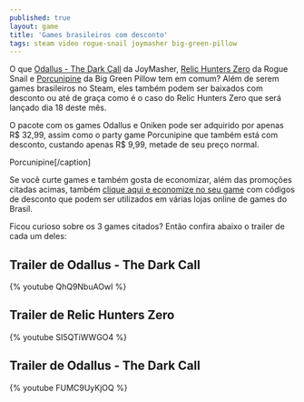 ```yaml
---
published: true
layout: game
title: 'Games brasileiros com desconto'
tags: steam video rogue-snail joymasher big-green-pillow
---
```

O que <a href="http://store.steampowered.com/sub/64793/" target="_blank">Odallus - The Dark Call</a>
 da JoyMasher, <a href="http://store.steampowered.com/app/382490/" target="_blank">Relic Hunters Zero</a>
 da Rogue Snail e <a href="http://store.steampowered.com/app/352620/" target="_blank">Porcunipine</a>
 da Big Green Pillow tem em comum? Além de serem games brasileiros no Steam, eles também podem ser baixados com desconto ou até de graça como é o caso do Relic Hunters Zero que será lançado dia 18 deste mês.

O pacote com os games Odallus e Oniken pode ser adquirido por apenas R$ 32,99, assim como o party game Porcunipine que também está com desconto, custando apenas R$ 9,99, metade de seu preço normal.


 Porcunipine[/caption]

Se você curte games e também gosta de economizar, além das promoções citadas acimas, também <a href="https://codigosdesconto.com.br/categoria-dos-cupons/games" target="_blank">clique aqui e economize no seu game</a>
 com códigos de desconto que podem ser utilizados em várias lojas online de games do Brasil.

Ficou curioso sobre os 3 games citados? Então confira abaixo o trailer de cada um deles:
## Trailer de Odallus - The Dark Call
{% youtube QhQ9NbuAOwI %}

## Trailer de Relic Hunters Zero
{% youtube SI5QTiWWGO4 %}

## Trailer de Odallus - The Dark Call
{% youtube FUMC9UyKjOQ %}